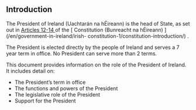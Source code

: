 ##  Introduction

The President of Ireland (Uachtarán na hÉireann) is the head of State, as set
out in [ Articles 12-14
](https://www.irishstatutebook.ie/eli/cons/en/html#part3) of the [
Constitution (Bunreacht na hÉireann) ](/en/government-in-ireland/irish-
constitution-1/constitution-introduction/) .

The President is elected directly by the people of Ireland and serves a 7 year
term in office. No President can serve more than 2 terms.

This document provides information on the role of the President of Ireland. It
includes detail on:

  * The President’s term in office 
  * The functions and powers of the President 
  * The legislative role of the President 
  * Support for the President 
